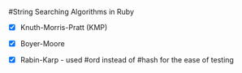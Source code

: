 #String Searching Algorithms in Ruby
- [x] Knuth-Morris-Pratt (KMP)
- [x] Boyer-Moore
- [x] Rabin-Karp - used #ord instead of #hash for the ease of testing


